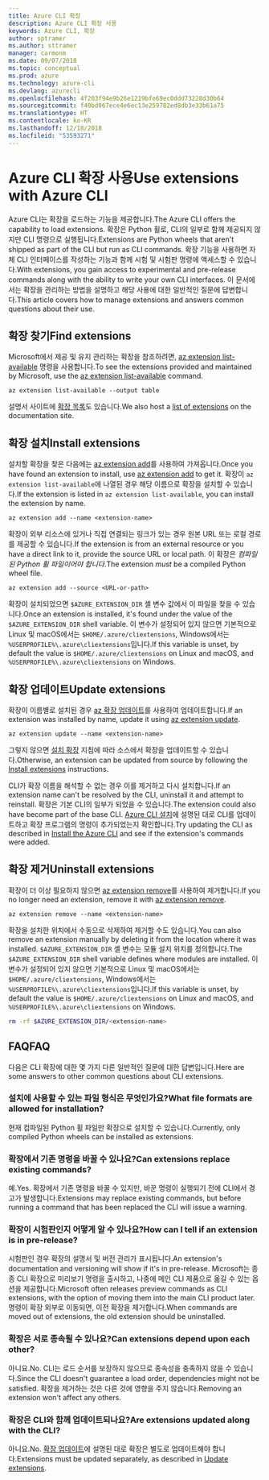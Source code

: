 ```yaml
---
title: Azure CLI 확장
description: Azure CLI 확장 사용
keywords: Azure CLI, 확장
author: sptramer
ms.author: sttramer
manager: carmonm
ms.date: 09/07/2018
ms.topic: conceptual
ms.prod: azure
ms.technology: azure-cli
ms.devlang: azurecli
ms.openlocfilehash: 4f203f94e9b26e1219bfe69ec0ddd73228d30b64
ms.sourcegitcommit: f40bd067ece4e6ec13e259782ed8db3e33b61a75
ms.translationtype: HT
ms.contentlocale: ko-KR
ms.lasthandoff: 12/18/2018
ms.locfileid: "53593271"
---
```

# <a name="use-extensions-with-azure-cli"></a><span data-ttu-id="9b7e3-104">Azure CLI 확장 사용</span><span class="sxs-lookup"><span data-stu-id="9b7e3-104">Use extensions with Azure CLI</span></span> 

<span data-ttu-id="9b7e3-105">Azure CLI는 확장을 로드하는 기능을 제공합니다.</span><span class="sxs-lookup"><span data-stu-id="9b7e3-105">The Azure CLI offers the capability to load extensions.</span></span> <span data-ttu-id="9b7e3-106">확장은 Python 휠로, CLI의 일부로 함께 제공되지 않지만 CLI 명령으로 실행됩니다.</span><span class="sxs-lookup"><span data-stu-id="9b7e3-106">Extensions are Python wheels that aren't shipped as part of the CLI but run as CLI commands.</span></span>
<span data-ttu-id="9b7e3-107">확장 기능을 사용하면 자체 CLI 인터페이스를 작성하는 기능과 함께 시험 및 시험판 명령에 액세스할 수 있습니다.</span><span class="sxs-lookup"><span data-stu-id="9b7e3-107">With extensions, you gain access to experimental and pre-release commands along with the ability to write your own CLI interfaces.</span></span> <span data-ttu-id="9b7e3-108">이 문서에서는 확장을 관리하는 방법을 설명하고 해당 사용에 대한 일반적인 질문에 답변합니다.</span><span class="sxs-lookup"><span data-stu-id="9b7e3-108">This article covers how to manage extensions and answers common questions about their use.</span></span>

## <a name="find-extensions"></a><span data-ttu-id="9b7e3-109">확장 찾기</span><span class="sxs-lookup"><span data-stu-id="9b7e3-109">Find extensions</span></span>

<span data-ttu-id="9b7e3-110">Microsoft에서 제공 및 유지 관리하는 확장을 참조하려면, [az extension list-available](/cli/azure/extension#az-extension-list-available) 명령을 사용합니다.</span><span class="sxs-lookup"><span data-stu-id="9b7e3-110">To see the extensions provided and maintained by Microsoft, use the [az extension list-available](/cli/azure/extension#az-extension-list-available) command.</span></span>

```azurecli-interactive
az extension list-available --output table
```

<span data-ttu-id="9b7e3-111">설명서 사이트에 [확장 목록](azure-cli-extensions-list.md)도 있습니다.</span><span class="sxs-lookup"><span data-stu-id="9b7e3-111">We also host a [list of extensions](azure-cli-extensions-list.md) on the documentation site.</span></span>

## <a name="install-extensions"></a><span data-ttu-id="9b7e3-112">확장 설치</span><span class="sxs-lookup"><span data-stu-id="9b7e3-112">Install extensions</span></span>

<span data-ttu-id="9b7e3-113">설치할 확장을 찾은 다음에는 [az extension add](https://docs.microsoft.com/cli/azure/extension#az-extension-add)를 사용하여 가져옵니다.</span><span class="sxs-lookup"><span data-stu-id="9b7e3-113">Once you have found an extension to install, use [az extension add](https://docs.microsoft.com/cli/azure/extension#az-extension-add) to get it.</span></span> <span data-ttu-id="9b7e3-114">확장이 `az extension list-available`에 나열된 경우 해당 이름으로 확장을 설치할 수 있습니다.</span><span class="sxs-lookup"><span data-stu-id="9b7e3-114">If the extension is listed in `az extension list-available`, you can install the extension by name.</span></span>

```azurecli-interactive
az extension add --name <extension-name>
```

<span data-ttu-id="9b7e3-115">확장이 외부 리소스에 있거나 직접 연결되는 링크가 있는 경우 원본 URL 또는 로컬 경로를 제공할 수 있습니다.</span><span class="sxs-lookup"><span data-stu-id="9b7e3-115">If the extension is from an external resource or you have a direct link to it, provide the source URL or local path.</span></span> <span data-ttu-id="9b7e3-116">이 확장은 _컴파일된 Python 휠 파일이어야 합니다_.</span><span class="sxs-lookup"><span data-stu-id="9b7e3-116">The extension _must_ be a compiled Python wheel file.</span></span>

```azurecli-interactive
az extension add --source <URL-or-path>
```

<span data-ttu-id="9b7e3-117">확장이 설치되었으면 `$AZURE_EXTENSION_DIR` 셸 변수 값에서 이 파일을 찾을 수 있습니다.</span><span class="sxs-lookup"><span data-stu-id="9b7e3-117">Once an extension is installed, it's found under the value of the `$AZURE_EXTENSION_DIR` shell variable.</span></span> <span data-ttu-id="9b7e3-118">이 변수가 설정되어 있지 않으면 기본적으로 Linux 및 macOS에서는 `$HOME/.azure/cliextensions`, Windows에서는 `%USERPROFILE%\.azure\cliextensions`입니다.</span><span class="sxs-lookup"><span data-stu-id="9b7e3-118">If this variable is unset, by default the value is `$HOME/.azure/cliextensions` on Linux and macOS, and `%USERPROFILE%\.azure\cliextensions` on Windows.</span></span>

## <a name="update-extensions"></a><span data-ttu-id="9b7e3-119">확장 업데이트</span><span class="sxs-lookup"><span data-stu-id="9b7e3-119">Update extensions</span></span>

<span data-ttu-id="9b7e3-120">확장이 이름별로 설치된 경우 [az 확장 업데이트](https://docs.microsoft.com/cli/azure/extension#az-extension-update)를 사용하여 업데이트합니다.</span><span class="sxs-lookup"><span data-stu-id="9b7e3-120">If an extension was installed by name, update it using [az extension update](https://docs.microsoft.com/cli/azure/extension#az-extension-update).</span></span>

```azurecli-interactive
az extension update --name <extension-name>
```

<span data-ttu-id="9b7e3-121">그렇지 않으면 [설치 확장](#install-extensions) 지침에 따라 소스에서 확장을 업데이트할 수 있습니다.</span><span class="sxs-lookup"><span data-stu-id="9b7e3-121">Otherwise, an extension can be updated from source by following the [Install extensions](#install-extensions) instructions.</span></span>

<span data-ttu-id="9b7e3-122">CLI가 확장 이름을 해석할 수 없는 경우 이를 제거하고 다시 설치합니다.</span><span class="sxs-lookup"><span data-stu-id="9b7e3-122">If an extension name can't be resolved by the CLI, uninstall it and attempt to reinstall.</span></span> <span data-ttu-id="9b7e3-123">확장은 기본 CLI의 일부가 되었을 수 있습니다.</span><span class="sxs-lookup"><span data-stu-id="9b7e3-123">The extension could also have become part of the base CLI.</span></span>
<span data-ttu-id="9b7e3-124">[Azure CLI 설치](install-azure-cli.md)에 설명된 대로 CLI를 업데이트하고 확장 프로그램의 명령이 추가되었는지 확인합니다.</span><span class="sxs-lookup"><span data-stu-id="9b7e3-124">Try updating the CLI as described in [Install the Azure CLI](install-azure-cli.md) and see if the extension's commands were added.</span></span>

## <a name="uninstall-extensions"></a><span data-ttu-id="9b7e3-125">확장 제거</span><span class="sxs-lookup"><span data-stu-id="9b7e3-125">Uninstall extensions</span></span>

<span data-ttu-id="9b7e3-126">확장이 더 이상 필요하지 않으면 [az extension remove](https://docs.microsoft.com/cli/azure/extension#az-extension-remove)를 사용하여 제거합니다.</span><span class="sxs-lookup"><span data-stu-id="9b7e3-126">If you no longer need an extension, remove it with [az extension remove](https://docs.microsoft.com/cli/azure/extension#az-extension-remove).</span></span>

```azurecli-interactive
az extension remove --name <extension-name>
```

<span data-ttu-id="9b7e3-127">확장을 설치한 위치에서 수동으로 삭제하여 제거할 수도 있습니다.</span><span class="sxs-lookup"><span data-stu-id="9b7e3-127">You can also remove an extension manually by deleting it from the location where it was installed.</span></span> <span data-ttu-id="9b7e3-128">`$AZURE_EXTENSION_DIR` 셸 변수는 모듈 설치 위치를 정의합니다.</span><span class="sxs-lookup"><span data-stu-id="9b7e3-128">The `$AZURE_EXTENSION_DIR` shell variable defines where modules are installed.</span></span>
<span data-ttu-id="9b7e3-129">이 변수가 설정되어 있지 않으면 기본적으로 Linux 및 macOS에서는 `$HOME/.azure/cliextensions`, Windows에서는 `%USERPROFILE%\.azure\cliextensions`입니다.</span><span class="sxs-lookup"><span data-stu-id="9b7e3-129">If this variable is unset, by default the value is `$HOME/.azure/cliextensions` on Linux and macOS, and `%USERPROFILE%\.azure\cliextensions` on Windows.</span></span>

```bash
rm -rf $AZURE_EXTENSION_DIR/<extension-name>
```

## <a name="faq"></a><span data-ttu-id="9b7e3-130">FAQ</span><span class="sxs-lookup"><span data-stu-id="9b7e3-130">FAQ</span></span>

<span data-ttu-id="9b7e3-131">다음은 CLI 확장에 대한 몇 가지 다른 일반적인 질문에 대한 답변입니다.</span><span class="sxs-lookup"><span data-stu-id="9b7e3-131">Here are some answers to other common questions about CLI extensions.</span></span>

### <a name="what-file-formats-are-allowed-for-installation"></a><span data-ttu-id="9b7e3-132">설치에 사용할 수 있는 파일 형식은 무엇인가요?</span><span class="sxs-lookup"><span data-stu-id="9b7e3-132">What file formats are allowed for installation?</span></span>

<span data-ttu-id="9b7e3-133">현재 컴파일된 Python 휠 파일만 확장으로 설치할 수 있습니다.</span><span class="sxs-lookup"><span data-stu-id="9b7e3-133">Currently, only compiled Python wheels can be installed as extensions.</span></span>

### <a name="can-extensions-replace-existing-commands"></a><span data-ttu-id="9b7e3-134">확장에서 기존 명령을 바꿀 수 있나요?</span><span class="sxs-lookup"><span data-stu-id="9b7e3-134">Can extensions replace existing commands?</span></span>

<span data-ttu-id="9b7e3-135">예.</span><span class="sxs-lookup"><span data-stu-id="9b7e3-135">Yes.</span></span> <span data-ttu-id="9b7e3-136">확장에서 기존 명령을 바꿀 수 있지만, 바꾼 명령이 실행되기 전에 CLI에서 경고가 발생합니다.</span><span class="sxs-lookup"><span data-stu-id="9b7e3-136">Extensions may replace existing commands, but before running a command that has been replaced the CLI will issue a warning.</span></span>

### <a name="how-can-i-tell-if-an-extension-is-in-pre-release"></a><span data-ttu-id="9b7e3-137">확장이 시험판인지 어떻게 알 수 있나요?</span><span class="sxs-lookup"><span data-stu-id="9b7e3-137">How can I tell if an extension is in pre-release?</span></span>

<span data-ttu-id="9b7e3-138">시험판인 경우 확장의 설명서 및 버전 관리가 표시됩니다.</span><span class="sxs-lookup"><span data-stu-id="9b7e3-138">An extension's documentation and versioning will show if it's in pre-release.</span></span> <span data-ttu-id="9b7e3-139">Microsoft는 종종 CLI 확장으로 미리보기 명령을 출시하고, 나중에 메인 CLI 제품으로 옮길 수 있는 옵션을 제공합니다.</span><span class="sxs-lookup"><span data-stu-id="9b7e3-139">Microsoft often releases preview commands as CLI extensions, with the option of moving them into the main CLI product later.</span></span> <span data-ttu-id="9b7e3-140">명령이 확장 외부로 이동되면, 이전 확장을 제거합니다.</span><span class="sxs-lookup"><span data-stu-id="9b7e3-140">When commands are moved out of extensions, the old extension should be uninstalled.</span></span> 

### <a name="can-extensions-depend-upon-each-other"></a><span data-ttu-id="9b7e3-141">확장은 서로 종속될 수 있나요?</span><span class="sxs-lookup"><span data-stu-id="9b7e3-141">Can extensions depend upon each other?</span></span>

<span data-ttu-id="9b7e3-142"> 아니요.</span><span class="sxs-lookup"><span data-stu-id="9b7e3-142">No.</span></span> <span data-ttu-id="9b7e3-143">CLI는 로드 순서를 보장하지 않으므로 종속성을 충족하지 않을 수 있습니다.</span><span class="sxs-lookup"><span data-stu-id="9b7e3-143">Since the CLI doesn't guarantee a load order, dependencies might not be satisfied.</span></span> <span data-ttu-id="9b7e3-144">확장을 제거하는 것은 다른 것에 영향을 주지 않습니다.</span><span class="sxs-lookup"><span data-stu-id="9b7e3-144">Removing an extension won't affect any others.</span></span>

### <a name="are-extensions-updated-along-with-the-cli"></a><span data-ttu-id="9b7e3-145">확장은 CLI와 함께 업데이트되나요?</span><span class="sxs-lookup"><span data-stu-id="9b7e3-145">Are extensions updated along with the CLI?</span></span>

<span data-ttu-id="9b7e3-146"> 아니요.</span><span class="sxs-lookup"><span data-stu-id="9b7e3-146">No.</span></span> <span data-ttu-id="9b7e3-147">[확장 업데이트](#update-extensions)에 설명된 대로 확장은 별도로 업데이트해야 합니다.</span><span class="sxs-lookup"><span data-stu-id="9b7e3-147">Extensions must be updated separately, as described in [Update extensions](#update-extensions).</span></span>
